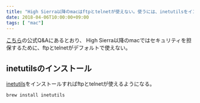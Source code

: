 ```yaml
---
title: "High Sierra以降のmacはftpとtelnetが使えない。使うには、inetutilsをインストールする。"
date: 2018-04-06T10:00:00+09:00
tags: [ "mac"]
---
```


[こちら](https://discussions.apple.com/thread/8093031)の公式Q&Aにあるとおり、
High Sierra以降のmacではセキュリティを担保するために、ftpとtelnetがデフォルトで使えない。

## inetutilsのインストール

[inetutils](https://www.gnu.org/software/inetutils/)をインストールすればftpとtelnetが使えるようになる。

```
brew install inetutils
```

